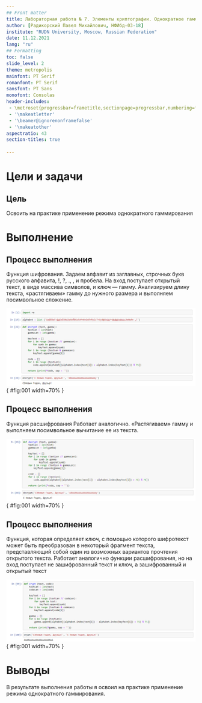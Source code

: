 ```yaml
---
## Front matter
title: Лабораторная работа № 7. Элементы криптографии. Однократное гаммирование
author: [Радикорский Павел Михайлович, НФИбд-03-18]
institute: "RUDN University, Moscow, Russian Federation"
date: 11.12.2021
lang: "ru"
## Formatting
toc: false
slide_level: 2
theme: metropolis
mainfont: PT Serif
romanfont: PT Serif
sansfont: PT Sans
monofont: Consolas
header-includes:
 - \metroset{progressbar=frametitle,sectionpage=progressbar,numbering=fraction}
 - '\makeatletter'
 - '\beamer@ignorenonframefalse'
 - '\makeatother'
aspectratio: 43
section-titles: true

---
```

# Цели и задачи

## Цель

Освоить на практике применение режима однократного гаммирования

# Выполнение

## Процесс выполнения

Функция шифрования. Задаем алфавит из заглавных, строчных букв русского алфавита, !, ?, ., , и пробела. На вход поступает открытый текст, в виде массива символов, и ключ — гамму. Анализируем длину текста, «растягиваем» гамму до нужного размера и выполняем посимвольное сложение. 
    
![Функция шифрования](image/1.png){ #fig:001 width=70% }

## Процесс выполнения

Функция расшифрования Работает аналогично. «Растягиваем» гамму и выполняем посимвольное вычитание ее из текста. 
    
![Функция расшифрования](image/2.png){ #fig:001 width=70% }

## Процесс выполнения

Функция, которая определяет ключ, с помощью которого шифротекст может быть преобразован в некоторый фрагмент текста, представляющий собой один из возможных вариантов прочтения открытого текста. Работает аналогично функции расшифрования, но на вход поступает не зашифрованный текст и ключ, а зашифрованный и открытый текст

![Функция получения ключа](image/3.png){ #fig:001 width=70% }

# Выводы

В результате выполнения работы я освоил на практике применение режима однократного гаммирования.